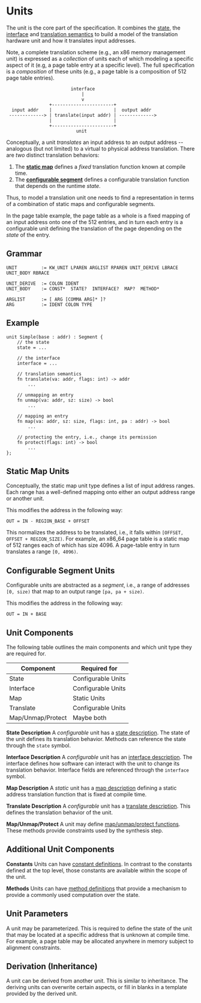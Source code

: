 # Units

The unit is the core part of the specification. It combines the [state](state.md), the
[interface](interface.md) and [translation semantics](translate.md) to build a model
of the translation hardware unit and how it translates input addresses.

Note, a complete translation scheme (e.g., an x86 memory management unit) is expressed as a
*collection* of units each of which modeling a specific aspect of it (e.g, a page table entry
at a specific level). The full specification is a *composition* of these units (e.g.,
a page table is a composition of 512 page table entries).

```
                        interface
                            |
                            v
                +-----------------------+
  input addr    |                       |  output addr
 -------------> | translate(input addr) | ------------->
                |                       |
                +-----------------------+
                          unit
```

Conceptually, a unit *translates* an input address to an output address -- analogous (but not limited)
to a virtual to physical address translation. There are *two* distinct translation behaviors:

 1. The **[static map](#static-map-units)** defines a *fixed* translation function known at compile time.
 2. The **[configurable segment](#configurable-segment-units)** defines a configurable translation function that depends
    on the runtime *state*.

Thus, to model a translation unit one needs to find a representation in terms of a combination
of static maps and configurable segments.

In the page table example, the page table as a whole is a fixed mapping of an input address
onto one of the 512 entries, and in turn each entry is a configurable unit defining the
translation of the page depending on the *state* of the entry.


## Grammar

```
UNIT         := KW_UNIT LPAREN ARGLIST RPAREN UNIT_DERIVE LBRACE UNIT_BODY RBRACE

UNIT_DERIVE  := COLON IDENT
UNIT_BODY    := CONST*  STATE?  INTERFACE?  MAP?  METHOD*

ARGLIST      := [ ARG [COMMA ARG]* ]?
ARG          := IDENT COLON TYPE
```

## Example

```vrs
unit Simple(base : addr) : Segment {
    // the state
    state = ...

    // the interface
    interface = ...

    // translation semantics
    fn translate(va: addr, flags: int) -> addr
        ...

    // unmapping an entry
    fn unmap(va: addr, sz: size) -> bool
        ...

    // mapping an entry
    fn map(va: addr, sz: size, flags: int, pa : addr) -> bool
        ...

    // protecting the entry, i.e., change its permission
    fn protect(flags: int) -> bool
        ...
};
```

## Static Map Units

Conceptually, the static map unit type defines a list of input address ranges. Each range
has a well-defined mapping onto either an output address range or another unit.

This modifies the address in the following way:

```
OUT = IN - REGION_BASE + OFFSET
```
This normalizes the address to be translated, i.e., it falls within `[OFFSET, OFFSET + REGION_SIZE)`. For example, an x86_64 page table is a static map of 512 ranges each of which
has size 4096. A page-table entry in turn translates a range `[0, 4096)`.


## Configurable Segment Units

Configurable units are abstracted as a *segment*, i.e., a range of addresses `[0, size)`
that map to an output range `[pa, pa + size)`.

This modifies the address in the following way:

```
OUT = IN + BASE
```


## Unit Components

The following table outlines the main components and which unit type they are required for.

| Component         | Required for                |
|-------------------|-----------------------------|
| State             | Configurable Units          |
| Interface         | Configurable Units          |
| Map               | Static Units                |
| Translate         | Configurable Units          |
| Map/Unmap/Protect | Maybe both                  |


**State Description**
A *configurable* unit has a [state description](state.md). The state of the unit defines
its translation behavior. Methods can reference the state through the `state` symbol.

**Interface Description**
A *configurable* unit has an [interface description](interface.md). The interface defines
how software can interact with the unit to change its translation behavior.
Interface fields are referenced through the `interface` symbol.

**Map Description**
A *static* unit has a [map description](map.md) defining a static address translation
function that is fixed at compile time.

**Translate Description**
A *configurable* unit has a [translate description](translate.md). This defines the
translation behavior of the unit.

**Map/Unmap/Protect**
A unit may define [map/unmap/protect functions](mapunmapprotect.md). These methods
provide constraints used by the synthesis step.


## Additional Unit Components

**Constants**
Units can have [constant definitions](constants.md). In contrast to the constants
defined at the top level, those constants are available within the scope of the unit.

**Methods**
Units can have [method definitions](methods.md) that provide a mechanism to provide
a commonly used computation over the state.


## Unit Parameters

A unit may be parameterized. This is required to define the state of the unit that may
be located at a specific address that is unknown at compile time. For example, a
page table may be allocated anywhere in memory subject to alignment constraints.

## Derivation (Inheritance)

A unit can be derived from another unit. This is similar to inheritance.
The deriving units can overwrite certain aspects, or fill in blanks in a
template provided by the derived unit.
